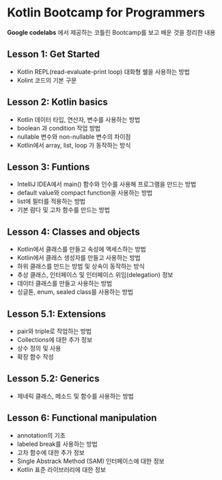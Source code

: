 # Kotlin Bootcamp for Programmers

**Google codelabs** 에서 제공하는 코틀린 Bootcamp를 보고 배운 것을 정리한 내용

## Lesson 1: Get Started

- Kotlin REPL(read-evaluate-print loop) 대화형 쉘을 사용하는 방법
- Kolint 코드의 기본 구문



## Lesson 2: Kotlin basics

- Kotlin 데이터 타입, 연산자, 변수를 사용하는 방법
- boolean 과 condition 작업 방법
- nullable 변수와 non-nullable 변수의 차이점
- Kotlin에서 array, list, loop 가 동작하는 방식



## Lesson 3: Funtions

- IntelliJ IDEA에서 main() 함수와 인수를 사용해 프로그램을 만드는 방법
- default value와 compact function을 사용하는 방법
- list에 필터를 적용하는 방법
- 기본 람다 및 고차 함수를 만드는 방법



## Lesson 4: Classes and objects

- Kotlin에서 클래스를 만들고 속성에 액세스하는 방법
- Kotlin에서 클래스 생성자를 만들고 사용하는 방법
- 하위 클래스를 만드는 방법 및 상속이 동작하는 방식
- 추상 클래스, 인터페이스 및 인터페이스 위임(delegation) 정보
- 데이터 클래스를 만들고 사용하는 방법
- 싱글톤, enum, sealed class를 사용하는 방법



## Lesson 5.1: Extensions

- pair와 triple로 작업하는 방법
- Collections에 대한 추가 정보
- 상수 정의 및 사용
- 확장 함수 작성



## Lesson 5.2: Generics

- 제네릭 클래스, 메소드 및 함수를 사용하는 방법



## Lesson 6: Functional manipulation

- annotation의 기초
- labeled break를 사용하는 방법
- 고차 함수에 대한 추가 정보
- Single Abstrack Method (SAM) 인터페이스에 대한 정보
- Kotlin 표준 라이브러리에 대한 정보